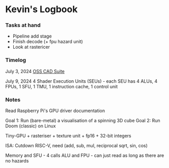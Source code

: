 # Kevin's Logbook

### Tasks at hand
- Pipeline add stage
- Finish decode (+ fpu hazard unit)
- Look at rastericer

### Timelog
July 3, 2024
[OSS CAD Suite](https://github.com/YosysHQ/oss-cad-suite-build/releases/tag/2024-07-03)

July 9, 2024
4 Shader Execution Units (SEUs) - each SEU has 4 ALUs, 4 FPUs, 1 SFU, 1 TMU, 1 instruction cache, 1 control unit

### Notes

Read Raspberry Pi's GPU driver documentation

Goal 1: Run (bare-metal) a visualisation of a spinning 3D cube
Goal 2: Run Doom (classic) on Linux

Tiny-GPU + rasteriser + texture unit + fp16 + 32-bit integers

ISA: Cutdown RISC-V, need (add, sub, mul, reciprocal sqrt, sin, cos)


Memory and SFU - 4 calls
ALU and FPU - can just read as long as there are no hazards

